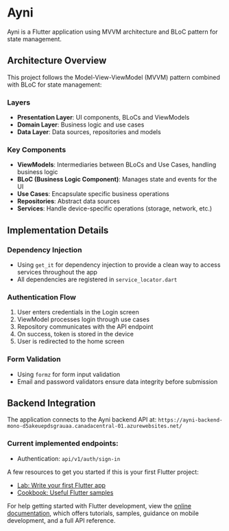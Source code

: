 # Ayni

Ayni is a Flutter application using MVVM architecture and BLoC pattern for state management.

## Architecture Overview

This project follows the Model-View-ViewModel (MVVM) pattern combined with BLoC for state management:

### Layers
- **Presentation Layer**: UI components, BLoCs and ViewModels
- **Domain Layer**: Business logic and use cases
- **Data Layer**: Data sources, repositories and models

### Key Components
- **ViewModels**: Intermediaries between BLoCs and Use Cases, handling business logic
- **BLoC (Business Logic Component)**: Manages state and events for the UI
- **Use Cases**: Encapsulate specific business operations
- **Repositories**: Abstract data sources
- **Services**: Handle device-specific operations (storage, network, etc.)

## Implementation Details

### Dependency Injection
- Using `get_it` for dependency injection to provide a clean way to access services throughout the app
- All dependencies are registered in `service_locator.dart`

### Authentication Flow
1. User enters credentials in the Login screen
2. ViewModel processes login through use cases
3. Repository communicates with the API endpoint
4. On success, token is stored in the device
5. User is redirected to the home screen

### Form Validation
- Using `formz` for form input validation
- Email and password validators ensure data integrity before submission

## Backend Integration
The application connects to the Ayni backend API at:
`https://ayni-backend-mono-d5akeuepdsgrauaa.canadacentral-01.azurewebsites.net/`

### Current implemented endpoints:
- Authentication: `api/v1/auth/sign-in`

A few resources to get you started if this is your first Flutter project:

- [Lab: Write your first Flutter app](https://docs.flutter.dev/get-started/codelab)
- [Cookbook: Useful Flutter samples](https://docs.flutter.dev/cookbook)

For help getting started with Flutter development, view the
[online documentation](https://docs.flutter.dev/), which offers tutorials,
samples, guidance on mobile development, and a full API reference.

